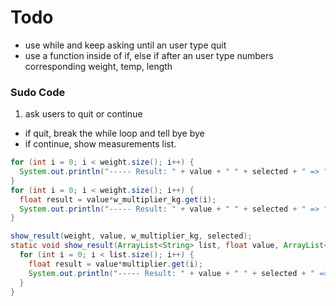 # Todo
* use while and keep asking until an user type quit
* use a function inside of if, else if after an user type numbers corresponding weight, temp, length




### Sudo Code
1. ask users to quit or continue 
- if quit, break the while loop and tell bye bye 
- if continue, show measurements list.

``` java
for (int i = 0; i < weight.size(); i++) {
  System.out.println("----- Result: " + value + " " + selected + " => " + value*w_multiplier_kg.get(i) + " " + weight.get(i) + " -----");
}
for (int i = 0; i < weight.size(); i++) {
  float result = value*w_multiplier_kg.get(i);
  System.out.println("----- Result: " + value + " " + selected + " => " + String.format("%.2f", result) + " " + weight.get(i) + " -----");
}

show_result(weight, value, w_multiplier_kg, selected);
static void show_result(ArrayList<String> list, float value, ArrayList<Float> multiplier, String selected){
  for (int i = 0; i < list.size(); i++) {
    float result = value*multiplier.get(i);
    System.out.println("----- Result: " + value + " " + selected + " => " + String.format("%.2f", result) + " " + list.get(i) + " -----");
  }
}
```
